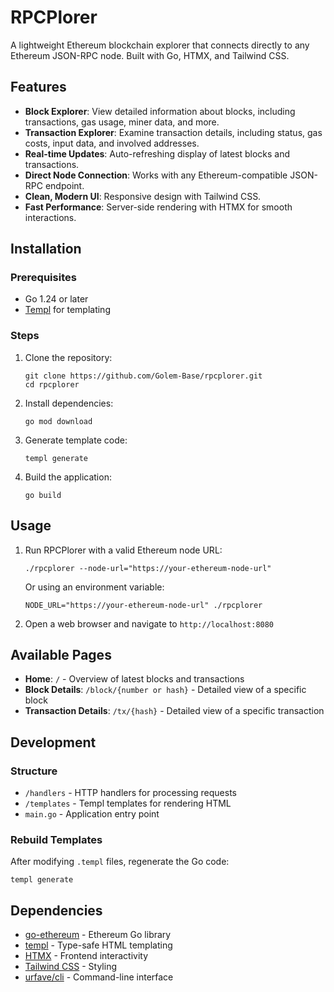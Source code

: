 # RPCPlorer

A lightweight Ethereum blockchain explorer that connects directly to any Ethereum JSON-RPC node. Built with Go, HTMX, and Tailwind CSS.

## Features

- **Block Explorer**: View detailed information about blocks, including transactions, gas usage, miner data, and more.
- **Transaction Explorer**: Examine transaction details, including status, gas costs, input data, and involved addresses.
- **Real-time Updates**: Auto-refreshing display of latest blocks and transactions.
- **Direct Node Connection**: Works with any Ethereum-compatible JSON-RPC endpoint.
- **Clean, Modern UI**: Responsive design with Tailwind CSS.
- **Fast Performance**: Server-side rendering with HTMX for smooth interactions.

## Installation

### Prerequisites

- Go 1.24 or later
- [Templ](https://github.com/a-h/templ) for templating

### Steps

1. Clone the repository:
   ```
   git clone https://github.com/Golem-Base/rpcplorer.git
   cd rpcplorer
   ```

2. Install dependencies:
   ```
   go mod download
   ```

3. Generate template code:
   ```
   templ generate
   ```

4. Build the application:
   ```
   go build
   ```

## Usage

1. Run RPCPlorer with a valid Ethereum node URL:
   ```
   ./rpcplorer --node-url="https://your-ethereum-node-url"
   ```

   Or using an environment variable:
   ```
   NODE_URL="https://your-ethereum-node-url" ./rpcplorer
   ```

2. Open a web browser and navigate to `http://localhost:8080`

## Available Pages

- **Home**: `/` - Overview of latest blocks and transactions
- **Block Details**: `/block/{number or hash}` - Detailed view of a specific block
- **Transaction Details**: `/tx/{hash}` - Detailed view of a specific transaction

## Development

### Structure

- `/handlers` - HTTP handlers for processing requests
- `/templates` - Templ templates for rendering HTML
- `main.go` - Application entry point

### Rebuild Templates

After modifying `.templ` files, regenerate the Go code:

```
templ generate
```

## Dependencies

- [go-ethereum](https://github.com/ethereum/go-ethereum) - Ethereum Go library
- [templ](https://github.com/a-h/templ) - Type-safe HTML templating
- [HTMX](https://htmx.org/) - Frontend interactivity
- [Tailwind CSS](https://tailwindcss.com/) - Styling
- [urfave/cli](https://github.com/urfave/cli) - Command-line interface

